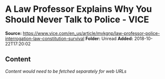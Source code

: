 # A Law Professor Explains Why You Should Never Talk to Police - VICE

**Source:** https://www.vice.com/en_us/article/mvkgnp/law-professor-police-interrogation-law-constitution-survival
**Folder:** Unread
**Added:** 2018-10-22T17:20:02




## Content
*Content would need to be fetched separately for web URLs*
